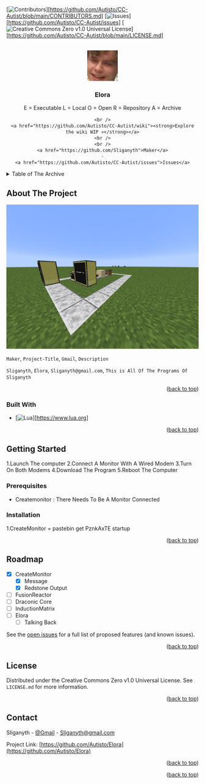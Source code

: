 [![Contributors][contributors-shield]][https://github.com/Autisto/CC-Autist/blob/main/CONTRIBUTORS.md]
[![Issues][issues-shield]][https://github.com/Autisto/CC-Autist/issues]
[![Creative Commons Zero v1.0 Universal License][license-shield]][https://github.com/Autisto/CC-Autist/blob/main/LICENSE.md]




<!-- PROJECT LOGO -->
<br />
<div align="center">
  <a href="https://github.com/Autisto/Elora">
    <img src="images/logo.jpg" alt="Logo" width="80" height="80">
  </a>

<h3 align="center">Elora</h3>
E = Executable L = Local O = Open R = Repository A = Archive
  <p align="center">
    
    <br />
    <a href="https://github.com/Autisto/CC-Autist/wiki"><strong>Explore the wiki WIP »</strong></a>
    <br />
    <br />
    <a href="https://github.com/Sliganyth">Maker</a>
    ·
    <a href="https://github.com/Autisto/CC-Autist/issues">Issues</a>
  </p>
</div>



<!-- TABLE OF CONTENTS -->
<details>
  <summary>Table of The Archive</summary>
  <ol>
    <li>
      <a href="#about-the-project">About The Project</a>
      <ul>
        <li><a href="#built-with">Built With</a></li>
      </ul>
    </li>
    <li>
      <a href="#getting-started">Getting Started</a>
      <ul>
        <li><a href="#prerequisites">Prerequisites</a></li>
        <li><a href="#installation">Installation</a></li>
      </ul>
    </li>
    <li><a href="#roadmap">Roadmap</a></li>
    <li><a href="#license">License</a></li>
    <li><a href="#contact">Contact</a></li>
  </ol>
</details>



<!-- ABOUT THE PROJECT -->
## About The Project

[![Product Name Screen Shot][product-screenshot]](https://github.com/Autisto/Elora)

`Maker`, `Project-Title`, `Gmail`, `Description`

`Sliganyth`, `Elora`, `Sliganyth@gmail.com`, `This is All Of The Programs Of Sliganyth`

<p align="right">(<a href="#readme-top">back to top</a>)</p>



### Built With

* [![Lua][Lua]][https://www.lua.org]

<p align="right">(<a href="#readme-top">back to top</a>)</p>



<!-- GETTING STARTED -->
## Getting Started

1.Launch The computer
2.Connect A  Monitor With A Wired Modem
3.Turn On Both Modems
4.Download The Program 
5.Reboot The Computer
### Prerequisites

- Createmonitor : There Needs To Be A Monitor Connected

### Installation

1.CreateMonitor = pastebin get PznkAxTE startup

<p align="right">(<a href="#readme-top">back to top</a>)</p>


<!-- ROADMAP -->
## Roadmap

- [x] CreateMonitor
    - [x] Message
    - [x] Redstone Output
- [ ] FusionReactor
- [ ] Draconic Core
- [ ] InductionMatrix
- [ ] Elora
    - [ ] Talking Back

See the [open issues](https://github.com/Autisto/Elora/issues) for a full list of proposed features (and known issues).

<p align="right">(<a href="#readme-top">back to top</a>)</p>


<!-- LICENSE -->
## License

Distributed under the Creative Commons Zero v1.0 Universal License. See `LICENSE.md` for more information.

<p align="right">(<a href="#readme-top">back to top</a>)</p>



<!-- CONTACT -->
## Contact

Sliganyth - [@Gmail](Sliganyth@gmail.com) - Sliganyth@gmail.com

Project Link: [https://github.com/Autisto/Elora](https://github.com/Autisto/Elora)

<p align="right">(<a href="#readme-top">back to top</a>)</p>

<p align="right">(<a href="#readme-top">back to top</a>)</p>



<!-- MARKDOWN LINKS & IMAGES -->
<!-- https://www.markdownguide.org/basic-syntax/#reference-style-links -->
[contributors-shield]: https://img.shields.io/github/contributors/Autisto/Elora.svg?style=for-the-badge
[contributors-url]: https://github.com/Autisto/Elora/blob/main/CONTRIBUTORS.md
[issues-shield]: https://img.shields.io/github/issues/Autisto/Elora.svg?style=for-the-badge
[issues-url]: https://github.com/Autisto/Elora/issues
[license-shield]: https://img.shields.io/github/license/Autisto/Elora.svg?style=for-the-badge
[license-url]: https://github.com/Autisto/Elora/blob/main/LICENSE.md
[product-screenshot]: images/screenshot.png
[Lua]: https://img.shields.io/badge/lua-000000?style=for-the-badge&logo=lua&logoColor=white
[Lua-url]: https://www.lua.org/
